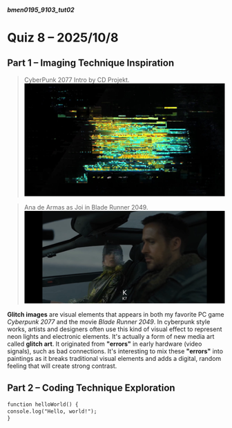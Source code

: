 ##### bmen0195_9103_tut02
# Quiz 8 – 2025/10/8
## Part 1 – Imaging Technique Inspiration
> CyberPunk 2077 Intro by CD Projekt.
![CyberPunk 2077 Intro by CD Projekt.](./image/cyberpunk-logo-glitch-intro.jpg)


> Ana de Armas as Joi in Blade Runner 2049.
![Ana de Armas as Joi in Blade Runner 2049.](./image/20251008204814_129_417.png)

**Glitch images** are visual elements that appears in both my favorite PC game *Cyberpunk 2077* and the movie *Blade Runner 2049*. In cyberpunk style works, artists and designers often use this kind of visual effect to represent neon lights and electronic elements. It's actually a form of new media art called **glitch art**. It originated from **"errors"** in early hardware (video signals), such as bad connections. It's interesting to mix these **"errors"** into paintings as it breaks traditional visual elements and adds a digital, random feeling that will create strong contrast.

## Part 2 – Coding Technique Exploration

```
function helloWorld() {
console.log("Hello, world!");
}
```